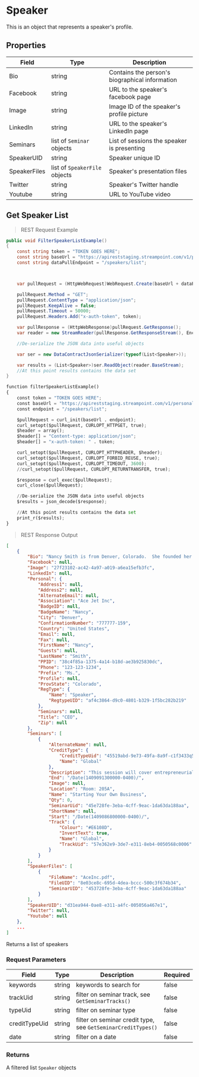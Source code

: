 # Speaker

This is an object that represents a speaker's profile.  

## Properties

Field | Type | Description
------| ---- | -----------
Bio | string | Contains the person's biographical information
Facebook | string | URL to the speaker's facebook page
Image | string | Image ID of the speaker's profile picture
LinkedIn | string | URL to the speaker's LinkedIn page
Seminars | list of `Seminar` objects | List of sessions the speaker is presenting
SpeakerUID | string | Speaker unique ID
SpeakerFiles | list of `SpeakerFile` objects | Speaker's presentation files
Twitter | string | Speaker's Twitter handle
Youtube | string | URL to YouTube video

## Get Speaker List

> REST Request Example

``` csharp
public void FilterSpeakerListExample()
{
    const string token = "TOKEN GOES HERE";
    const string baseUrl = "https://apireststaging.streampoint.com/v1/personal.svc";
    const string dataPullEndpoint = "/speakers/list";



    var pullRequest = (HttpWebRequest)WebRequest.Create(baseUrl + dataPullEndpoint);

    pullRequest.Method = "GET";
    pullRequest.ContentType = "application/json";
    pullRequest.KeepAlive = false;            
    pullRequest.Timeout = 50000;
    pullRequest.Headers.Add("x-auth-token", token);

    var pullResponse = (HttpWebResponse)pullRequest.GetResponse();
    var reader = new StreamReader(pullResponse.GetResponseStream(), Encoding.UTF8);

    //De-serialize the JSON data into useful objects

    var ser = new DataContractJsonSerializer(typeof(List<Speaker>));

    var results = (List<Speaker>)ser.ReadObject(reader.BaseStream);
    //At this point results contains the data set
}

```

``` python
function filterSpeakerListExample() 
{
	const token = "TOKEN GOES HERE";
	const baseUrl = "https://apireststaging.streampoint.com/v1/personal.svc";
	const endpoint = "/speakers/list";

	$pullRequest = curl_init(baseUrl . endpoint);
	curl_setopt($pullRequest, CURLOPT_HTTPGET, true);
	$header = array();
	$header[] = "Content-type: application/json";
	$header[] = "x-auth-token: " . token;

	curl_setopt($pullRequest, CURLOPT_HTTPHEADER, $header);
	curl_setopt($pullRequest, CURLOPT_FORBID_REUSE, true);
	curl_setopt($pullRequest, CURLOPT_TIMEOUT, 3600);
	//curl_setopt($pullRequest, CURLOPT_RETURNTRANSFER, true);

	$response = curl_exec($pullRequest);
	curl_close($pullRequest);

	//De-serialize the JSON data into useful objects
	$results = json_decode($response);

	//At this point results contains the data set
	print_r($results);
}

```

> REST Response Output

``` json
[
    {
        "Bio": "Nancy Smith is from Denver, Colorado.  She founded her company, Ace Jets Inc, in 2010.",
        "Facebook": null,
        "Image": "27f23102-ac42-4a97-a019-a6ea15efb3fc",
        "LinkedIn": null,
        "Personal": {
            "Address1": null,
            "Address2": null,
            "AlternateEmail": null,
            "Association": "Ace Jet Inc",
            "BadgeID": null,
            "BadgeName": "Nancy",
            "City": "Denver",
            "ConfirmationNumber": "777777-159",
            "Country": "United States",
            "Email": null,
            "Fax": null,
            "FirstName": "Nancy",
            "Guests": null,
            "LastName": "Smith",
            "PPID": "38c4f85a-1375-4a14-b18d-ae3b925830dc",
            "Phone": "123-123-1234",
            "Prefix": "Ms.",
            "Profile": null,
            "ProvState": "Colorado",
            "RegType": {
                "Name": "Speaker",
                "RegtypeUID": "af4c3864-d9c0-4801-b329-1f5bc282b219"
            },
            "Seminars": null,
            "Title": "CEO",
            "Zip": null
        },
        "Seminars": [
            {
                "AlternateName": null,
                "CreditType": {
                    "CreditTypeUid": "45519abd-9e73-49fa-8a9f-c1f3433q53c2",
                    "Name": "Global"
                },
                "Description": "This session will cover entrepreneurial basics",
                "End": "/Date(1409091300000-0400)/",
                "Image": null,
                "Location": "Room: 205A",
                "Name": "Starting Your Own Business",
                "Qty": 0,
                "SeminarUid": "45e728fe-3eba-4cff-9eac-1da63da188aa",
                "ShortName": null,
                "Start": "/Date(1409086800000-0400)/",
                "Track": {
                    "Colour": "#E6108D",
                    "InvertText": true,
                    "Name": "Global",
                    "TrackUid": "57e362e9-3de7-e311-8eb4-0050568c0006"
                }
            }
        ],
        "SpeakerFiles": [
            {
                "FileName": "AceInc.pdf",
                "FileUID": "8e03ce8c-695d-4dea-bccc-500c3f674b34",
                "SeminarUID": "453728fe-3eba-4cff-9eac-1da63da188aa"
            }
        ],
        "SpeakerUID": "d31ea944-0ae8-e311-a4fc-005056a467e1",
        "Twitter": null,
        "Youtube": null
    },
    ...
]
```

Returns a list of speakers

### Request Parameters
Field | Type | Description | Required
------|------|-------------|---------
keywords | string | keywords to search for | false
trackUid | string | filter on seminar track, see `GetSeminarTracks()` | false
typeUid | string | filter on seminar type | false
creditTypeUid | string | filter on seminar credit type, see `GetSeminarCreditTypes()`| false
date | string | filter on a date | false

### Returns
A filtered list `Speaker` objects

